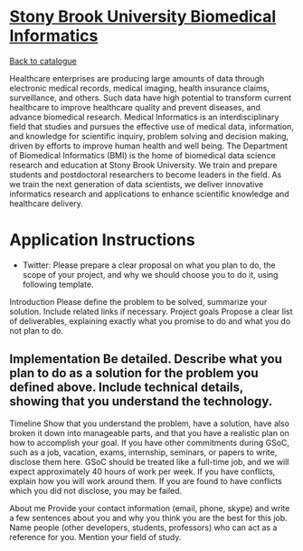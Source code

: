 
# [Stony Brook University Biomedical Informatics](https://bmi.stonybrookmedicine.edu/)

[Back to catalogue](../README.md#stony-brook-university-biomedical-informatics)

Healthcare enterprises are producing large amounts of data through electronic medical records, medical imaging, health insurance claims, surveillance, and others. Such data have high potential to transform current healthcare to improve healthcare quality and prevent diseases, and advance biomedical research. Medical Informatics is an interdisciplinary field that studies and pursues the effective use of medical data, information, and knowledge for scientific inquiry, problem solving and decision making, driven by efforts to improve human health and well being.
The Department of Biomedical Informatics (BMI) is the home of biomedical data science research and education at Stony Brook University.  We train and prepare students and postdoctoral researchers to become leaders in the field. As we train the next generation of data scientists, we deliver innovative informatics research and applications to enhance scientific knowledge and healthcare delivery.

# Application Instructions

* Twitter: Please prepare a clear proposal on what you plan to do, the scope of your project, and why we should choose you to do it, using following template.

Introduction
Please define the problem to be solved, summarize your solution. Include related links if necessary.
Project goals
Propose a clear list of deliverables, explaining exactly what you promise to do and what you do not plan to do. 

Implementation
Be detailed. Describe what you plan to do as a solution for the problem you defined above. Include technical details, showing that you understand the technology.
-
Timeline
Show that you understand the problem, have a solution, have also broken it down into manageable parts, and that you have a realistic plan on how to accomplish your goal.
If you have other commitments during GSoC, such as a job, vacation, exams, internship, seminars, or papers to write, disclose them here. GSoC should be treated like a full-time job, and we will expect approximately 40 hours of work per week. If you have conflicts, explain how you will work around them. If you are found to have conflicts which you did not disclose, you may be failed.

About me
Provide your contact information (email, phone, skype) and write a few sentences about you and why you think you are the best for this job. Name people (other developers, students, professors) who can act as a reference for you. Mention your field of study.